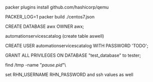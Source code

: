 packer plugins install github.com/hashicorp/qemu

PACKER_LOG=1 packer build ./centos7.json





CREATE DATABASE awx OWNER awx;

automationservicescatalog (create table aswell)

CREATE USER automationservicescatalog WITH PASSWORD 'TODO';

GRANT ALL PRIVILEGES ON DATABASE "test_database" to tester;




find /tmp -name "*pause.pid*"\


set RHN_USERNAME RHN_PASSWORD and ssh values as well